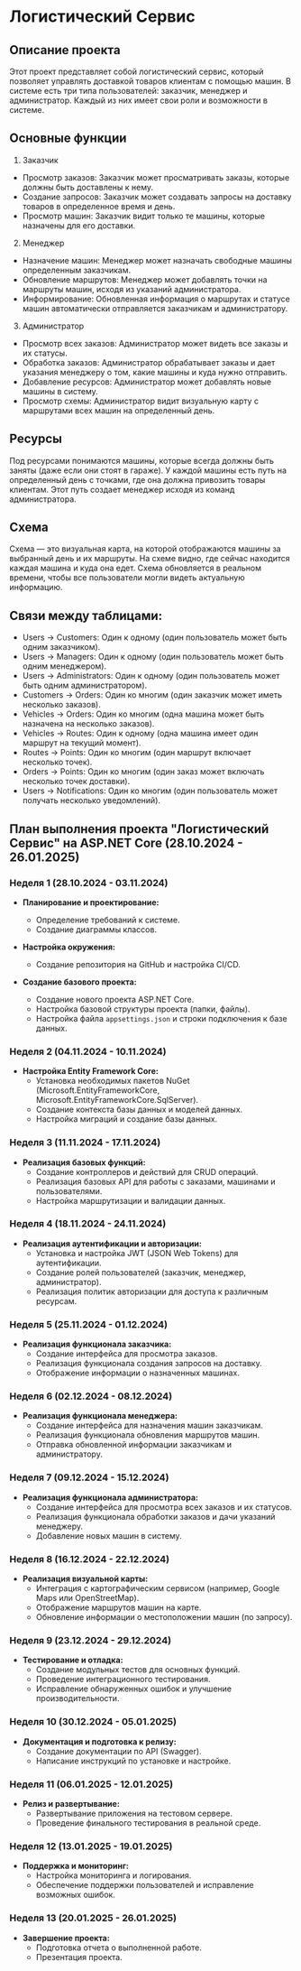 # Логистический Сервис

## Описание проекта

Этот проект представляет собой логистический сервис, который позволяет управлять доставкой товаров клиентам с помощью машин. В системе есть три типа пользователей: заказчик, менеджер и администратор. Каждый из них имеет свои роли и возможности в системе.

## Основные функции

1. Заказчик
- Просмотр заказов: Заказчик может просматривать заказы, которые должны быть доставлены к нему.
- Создание запросов: Заказчик может создавать запросы на доставку товаров в определенное время и день.
- Просмотр машин: Заказчик видит только те машины, которые назначены для его доставки.

2. Менеджер
- Назначение машин: Менеджер может назначать свободные машины определенным заказчикам.
- Обновление маршрутов: Менеджер может добавлять точки на маршруты машин, исходя из указаний администратора.
- Информирование: Обновленная информация о маршрутах и статусе машин автоматически отправляется заказчикам и администратору.

3. Администратор
- Просмотр всех заказов: Администратор может видеть все заказы и их статусы.
- Обработка заказов: Администратор обрабатывает заказы и дает указания менеджеру о том, какие машины и куда нужно отправить.
- Добавление ресурсов: Администратор может добавлять новые машины в систему.
- Просмотр схемы: Администратор видит визуальную карту с маршрутами всех машин на определенный день.

## Ресурсы
Под ресурсами понимаются машины, которые всегда должны быть заняты (даже если они стоят в гараже). У каждой машины есть путь на определенный день с точками, где она должна привозить товары клиентам. Этот путь создает менеджер исходя из команд администратора.

## Схема
Схема — это визуальная карта, на которой отображаются машины за выбранный день и их маршруты. На схеме видно, где сейчас находится каждая машина и куда она едет. Схема обновляется в реальном времени, чтобы все пользователи могли видеть актуальную информацию.

## Связи между таблицами:
- Users -> Customers: Один к одному (один пользователь может быть одним заказчиком).
- Users -> Managers: Один к одному (один пользователь может быть одним менеджером).
- Users -> Administrators: Один к одному (один пользователь может быть одним администратором).
- Customers -> Orders: Один ко многим (один заказчик может иметь несколько заказов).
- Vehicles -> Orders: Один ко многим (одна машина может быть назначена на несколько заказов).
- Vehicles -> Routes: Один к одному (одна машина имеет один маршрут на текущий момент).
- Routes -> Points: Один ко многим (один маршрут включает несколько точек).
- Orders -> Points: Один ко многим (один заказ может включать несколько точек доставки).
- Users -> Notifications: Один ко многим (один пользователь может получать несколько уведомлений).

## План выполнения проекта "Логистический Сервис" на ASP.NET Core (28.10.2024 - 26.01.2025)

### Неделя 1 (28.10.2024 - 03.11.2024)
- **Планирование и проектирование:**
  - Определение требований к системе.
  - Создание диаграммы классов.

- **Настройка окружения:**
  - Создание репозитория на GitHub и настройка CI/CD.

- **Создание базового проекта:**
  - Создание нового проекта ASP.NET Core.
  - Настройка базовой структуры проекта (папки, файлы).
  - Настройка файла `appsettings.json` и строки подключения к базе данных.

### Неделя 2 (04.11.2024 - 10.11.2024)
- **Настройка Entity Framework Core:**
  - Установка необходимых пакетов NuGet (Microsoft.EntityFrameworkCore, Microsoft.EntityFrameworkCore.SqlServer).
  - Создание контекста базы данных и моделей данных.
  - Настройка миграций и создание базы данных.

### Неделя 3 (11.11.2024 - 17.11.2024)
- **Реализация базовых функций:**
  - Создание контроллеров и действий для CRUD операций.
  - Реализация базовых API для работы с заказами, машинами и пользователями.
  - Настройка маршрутизации и валидации данных.

### Неделя 4 (18.11.2024 - 24.11.2024)
- **Реализация аутентификации и авторизации:**
  - Установка и настройка JWT (JSON Web Tokens) для аутентификации.
  - Создание ролей пользователей (заказчик, менеджер, администратор).
  - Реализация политик авторизации для доступа к различным ресурсам.

### Неделя 5 (25.11.2024 - 01.12.2024)
- **Реализация функционала заказчика:**
  - Создание интерфейса для просмотра заказов.
  - Реализация функционала создания запросов на доставку.
  - Отображение информации о назначенных машинах.

### Неделя 6 (02.12.2024 - 08.12.2024)
- **Реализация функционала менеджера:**
  - Создание интерфейса для назначения машин заказчикам.
  - Реализация функционала обновления маршрутов машин.
  - Отправка обновленной информации заказчикам и администратору.

### Неделя 7 (09.12.2024 - 15.12.2024)
- **Реализация функционала администратора:**
  - Создание интерфейса для просмотра всех заказов и их статусов.
  - Реализация функционала обработки заказов и дачи указаний менеджеру.
  - Добавление новых машин в систему.

### Неделя 8 (16.12.2024 - 22.12.2024)
- **Реализация визуальной карты:**
  - Интеграция с картографическим сервисом (например, Google Maps или OpenStreetMap).
  - Отображение маршрутов машин на карте.
  - Обновление информации о местоположении машин (по запросу).

### Неделя 9 (23.12.2024 - 29.12.2024)
- **Тестирование и отладка:**
  - Создание модульных тестов для основных функций.
  - Проведение интеграционного тестирования.
  - Исправление обнаруженных ошибок и улучшение производительности.

### Неделя 10 (30.12.2024 - 05.01.2025)
- **Документация и подготовка к релизу:**
  - Создание документации по API (Swagger).
  - Написание инструкций по установке и настройке.

### Неделя 11 (06.01.2025 - 12.01.2025)
- **Релиз и развертывание:**
  - Развертывание приложения на тестовом сервере.
  - Проведение финального тестирования в реальной среде.

### Неделя 12 (13.01.2025 - 19.01.2025)
- **Поддержка и мониторинг:**
  - Настройка мониторинга и логирования.
  - Обеспечение поддержки пользователей и исправление возможных ошибок.

### Неделя 13 (20.01.2025 - 26.01.2025)
- **Завершение проекта:**
  - Подготовка отчета о выполненной работе.
  - Презентация проекта.